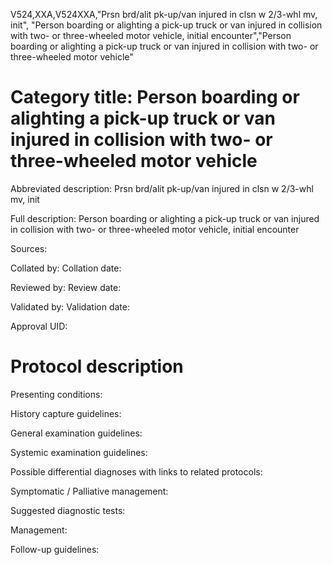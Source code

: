 V524,XXA,V524XXA,"Prsn brd/alit pk-up/van injured in clsn w 2/3-whl mv, init", "Person boarding or alighting a pick-up truck or van injured in collision with two- or three-wheeled motor vehicle, initial encounter","Person boarding or alighting a pick-up truck or van injured in collision with two- or three-wheeled motor vehicle"
# Category title: Person boarding or alighting a pick-up truck or van injured in collision with two- or three-wheeled motor vehicle

Abbreviated description: Prsn brd/alit pk-up/van injured in clsn w 2/3-whl mv, init

Full description: Person boarding or alighting a pick-up truck or van injured in collision with two- or three-wheeled motor vehicle, initial encounter

Sources:

Collated by:
Collation date:

Reviewed by:
Review date:

Validated by:
Validation date:

Approval UID:

# Protocol description

Presenting conditions:

History capture guidelines:

General examination guidelines:

Systemic examination guidelines:

Possible differential diagnoses with links to related protocols:

Symptomatic / Palliative management:

Suggested diagnostic tests:

Management:

Follow-up guidelines:
